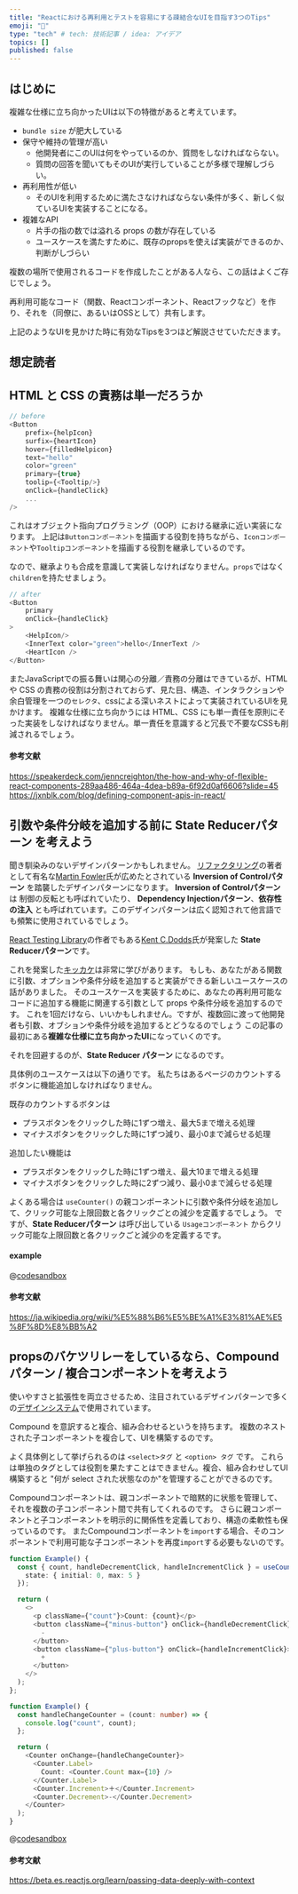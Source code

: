 ```yaml
---
title: "Reactにおける再利用とテストを容易にする疎結合なUIを目指す3つのTips"
emoji: "🐷"
type: "tech" # tech: 技術記事 / idea: アイデア
topics: []
published: false
---
```

## はじめに

複雑な仕様に立ち向かったUIは以下の特徴があると考えています。

- `bundle size` が肥大している
- 保守や維持の管理が高い
  - 他開発者にこのUIは何をやっているのか、質問をしなければならない。
  - 質問の回答を聞いてもそのUIが実行していることが多様で理解しづらい。
- 再利用性が低い
  - そのUIを利用するために満たさなければならない条件が多く、新しく似ているUIを実装することになる。
- 複雑なAPI
  - 片手の指の数では溢れる props の数が存在している
  - ユースケースを満たすために、既存のpropsを使えば実装ができるのか、判断がしづらい

複数の場所で使用されるコードを作成したことがある人なら、この話はよくご存じでしょう。

再利用可能なコード（関数、Reactコンポーネント、Reactフックなど）を作り、それを（同僚に、あるいはOSSとして）共有します。

上記のようなUIを見かけた時に有効なTipsを3つほど解説させていただきます。

## 想定読者

## HTML と CSS の責務は単一だろうか 

```typescript jsx
// before
<Button
    prefix={helpIcon}
    surfix={heartIcon} 
    hover={filledHelpicon}
    text="hello" 
    color="green" 
    primary={true}
    toolip={<Tooltip/>}
    onClick={handleClick}
    ...
/>
```
これはオブジェクト指向プログラミング（OOP）における継承に近い実装になります。
上記は`Buttonコンポーネント`を描画する役割を持ちながら、`Iconコンポーネント`や`Tooltipコンポーネント`を描画する役割を継承しているのです。

なので、継承よりも合成を意識して実装しなければなりません。`props`ではなく`children`を持たせましょう。

```typescript jsx
// after 
<Button 
    primary
    onClick={handleClick}
>
    <HelpIcon/>
    <InnerText color="green">hello</InnerText />
    <HeartIcon />
</Button>
```

またJavaScriptでの振る舞いは関心の分離／責務の分離はできているが、HTML や CSS の責務の役割は分割されておらず、見た目、構造、インタラクションや余白管理を一つの`セレクタ`、cssによる深いネストによって実装されているUIを見かけます。
複雑な仕様に立ち向かうには HTML、CSS にも単一責任を原則にそった実装をしなければなりません。単一責任を意識すると冗長で不要なCSSも削減されるでしょう。


#### 参考文献
https://speakerdeck.com/jenncreighton/the-how-and-why-of-flexible-react-components-289aa486-464a-4dea-b89a-6f92d0af6606?slide=45
https://jxnblk.com/blog/defining-component-apis-in-react/

## 引数や条件分岐を追加する前に State Reducerパターン を考えよう

聞き馴染みのないデザインパターンかもしれません。
[リファクタリング](https://refactoring.com/)の著者として有名な[Martin Fowler](https://ja.wikipedia.org/wiki/%E3%83%9E%E3%83%BC%E3%83%86%E3%82%A3%E3%83%B3%E3%83%BB%E3%83%95%E3%82%A1%E3%82%A6%E3%83%A9%E3%83%BC)氏が広めたとされている **Inversion of Controlパターン** を踏襲したデザインパターンになります。 **Inversion of Controlパターン** は 制御の反転とも呼ばれていたり、
**Dependency Injectionパターン**、**依存性の注入** とも呼ばれています。このデザインパターンは広く認知されて他言語でも頻繁に使用されているでしょう。

[React Testing Library](https://testing-library.com/docs/react-testing-library/intro/)の作者でもある[Kent C.Dodds](https://github.com/kentcdodds)氏が発案した **State Reducerパターン**です。

これを発案した[キッカケ](https://github.com/downshift-js/downshift/pull/320)は非常に学びがあります。
もしも、あなたがある関数に引数、オプションや条件分岐を追加すると実装ができる新しいユースケースの話がありました。
そのユースケースを実装するために、あなたの再利用可能なコードに追加する機能に関連する引数として props や条件分岐を追加するのです。
これを1回だけなら、いいかもしれません。ですが、複数回に渡って他開発者も引数、オブションや条件分岐を追加するとどうなるのでしょう
この記事の最初にある**複雑な仕様に立ち向かったUI**になっていくのです。

それを回避するのが、**State Reducer パターン** になるのです。

具体例のユースケースは以下の通りです。
私たちはあるページのカウントするボタンに機能追加しなければなりません。

既存のカウントするボタンは
- プラスボタンをクリックした時に1ずつ増え、最大5まで増える処理
- マイナスボタンをクリックした時に1ずつ減り、最小0まで減らせる処理

追加したい機能は
- プラスボタンをクリックした時に1ずつ増え、最大10まで増える処理
- マイナスボタンをクリックした時に2ずつ減り、最小0まで減らせる処理

よくある場合は `useCounter()` の親コンポーネントに引数や条件分岐を追加して、クリック可能な上限回数と各クリックごとの減少を定義するでしょう。
ですが、**State Reducerパターン** は呼び出している `Usageコンポーネント` からクリック可能な上限回数と各クリックごと減少のを定義するです。

#### example
@[codesandbox](https://codesandbox.io/embed/twilight-forest-4xijnh?fontsize=14&hidenavigation=1&theme=dark)

#### 参考文献
https://ja.wikipedia.org/wiki/%E5%88%B6%E5%BE%A1%E3%81%AE%E5%8F%8D%E8%BB%A2

## propsのバケツリレーをしているなら、Compoundパターン / 複合コンポーネントを考えよう 
使いやすさと拡張性を両立させるため、注目されているデザインパターンで多くの[デザインシステム](https://github.com/jbranchaud/awesome-react-design-systems)で使用されています。

Compound を意訳すると複合、組み合わせるというを持ちます。
複数のネストされた子コンポーネントを複合して、UIを構築するのです。

よく具体例として挙げられるのは `<select>タグ` と `<option> タグ` です。
これらは単独のタグとしては役割を果たすことはできません。複合、組み合わせしてUI構築すると "何が select された状態なのか"を管理することができるのです。

Compoundコンポーネントは、親コンポーネントで暗黙的に状態を管理して、 それを複数の子コンポーネント間で共有してくれるのです。
さらに親コンポーネントと子コンポーネントを明示的に関係性を定義しており、構造の柔軟性も保っているのです。
またCompoundコンポーネントを`import`する場合、そのコンポーネントで利用可能な子コンポーネントを再度`import`する必要もないのです。

```typescript jsx
function Example() {
  const { count, handleDecrementClick, handleIncrementClick } = useCounter({
    state: { initial: 0, max: 5 }
  });

  return (
    <>
      <p className={"count"}>Count: {count}</p>
      <button className={"minus-button"} onClick={handleDecrementClick}>
        -
      </button>
      <button className={"plus-button"} onClick={handleIncrementClick}>
        +
      </button>
    </>
  );
};
```

```typescript jsx
function Example() {
  const handleChangeCounter = (count: number) => {
    console.log("count", count);
  };

  return (
    <Counter onChange={handleChangeCounter}>
      <Counter.Label>
        Count: <Counter.Count max={10} />
      </Counter.Label>
      <Counter.Increment>＋</Counter.Increment>
      <Counter.Decrement>-</Counter.Decrement>
    </Counter>
  );
}
```
@[codesandbox](https://codesandbox.io/embed/competent-meitner-v6mgmy?fontsize=14&hidenavigation=1&theme=dark)

#### 参考文献
https://beta.es.reactjs.org/learn/passing-data-deeply-with-context